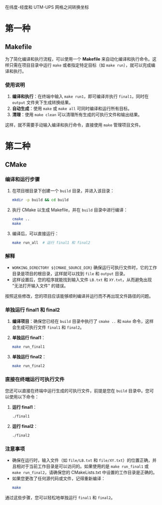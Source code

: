 在纬度-经度和 UTM-UPS 网格之间转换坐标
# 第一种
## Makefile
为了简化编译和执行流程，可以使用一个 **Makefile** 来自动化编译和执行命令。这样只需在项目目录中运行 `make` 或者指定特定目标（如 `make run`），就可以完成编译和执行。

### 使用说明
1. **编译和执行**：在终端中输入 `make run1`，即可编译并执行 `final1`，同时在 `output` 文件夹下生成转换结果。
2. **自动生成**：使用 `make` 或 `make all` 可同时编译和运行所有目标。
3. **清理**：使用 `make clean` 可以清理所有生成的可执行文件和输出结果。

这样，就不需要手动输入编译和执行命令，直接使用 `make` 管理项目文件。

# 第二种
## CMake
### 编译和运行步骤

1. 在项目根目录下创建一个 `build` 目录，并进入该目录：
   ```bash
   mkdir -p build && cd build
   ```

2. 执行 CMake 以生成 Makefile，并在 `build` 目录中进行编译：
   ```bash
   cmake ..
   make
   ```

3. 编译后，可以直接运行：
   ```bash
   make run_all  # 运行 final1 和 final2
   ```

### 解释

- `WORKING_DIRECTORY ${CMAKE_SOURCE_DIR}` 确保运行可执行文件时，它的工作目录是项目的根目录，这样就可以找到 `file` 和 `output` 目录。
- 这样设置后，您的程序就能找到输入文件 `LB.txt` 和 `XY.txt`，从而避免出现 "无法打开输入文件" 的错误。

按照这些修改，您的项目应该能够顺利编译并运行而不再出现文件路径的问题。


### 单独运行 final1 和 final2

1. **编译项目**：确保您已经在 `build` 目录中执行了 `cmake ..` 和 `make` 命令，这样会生成可执行文件 `final1` 和 `final2`。

2. **单独运行 final1**：
   ```bash
   make run_final1
   ```

3. **单独运行 final2**：
   ```bash
   make run_final2
   ```

### 直接在终端运行可执行文件

您还可以直接在终端中运行生成的可执行文件，前提是您在 `build` 目录中。您可以使用以下命令：

1. **运行 final1**：
   ```bash
   ./final1
   ```

2. **运行 final2**：
   ```bash
   ./final2
   ```

### 注意事项

- 确保在运行时，输入文件（如 `file/LB.txt` 和 `file/XY.txt`）的位置正确，并且相对于当前工作目录是可以访问的。如果使用的是 `make run_final1` 或 `make run_final2`，请确保您的 CMakeLists.txt 中设置的工作目录是正确的。
- 如果您更改了任何源代码或文件，记得重新编译：
   ```bash
   make
   ```

通过这些步骤，您可以轻松地单独运行 `final1` 和 `final2`。